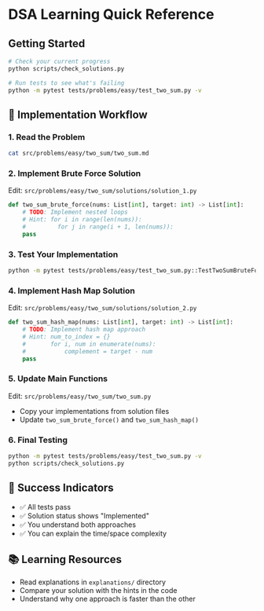 # DSA Learning Quick Reference

## Getting Started
```bash
# Check your current progress
python scripts/check_solutions.py

# Run tests to see what's failing
python -m pytest tests/problems/easy/test_two_sum.py -v
```

## 📝 Implementation Workflow

### 1. Read the Problem
```bash
cat src/problems/easy/two_sum/two_sum.md
```

### 2. Implement Brute Force Solution
Edit: `src/problems/easy/two_sum/solutions/solution_1.py`
```python
def two_sum_brute_force(nums: List[int], target: int) -> List[int]:
    # TODO: Implement nested loops
    # Hint: for i in range(len(nums)):
    #         for j in range(i + 1, len(nums)):
    pass
```

### 3. Test Your Implementation
```bash
python -m pytest tests/problems/easy/test_two_sum.py::TestTwoSumBruteForce -v
```

### 4. Implement Hash Map Solution
Edit: `src/problems/easy/two_sum/solutions/solution_2.py`
```python
def two_sum_hash_map(nums: List[int], target: int) -> List[int]:
    # TODO: Implement hash map approach
    # Hint: num_to_index = {}
    #       for i, num in enumerate(nums):
    #           complement = target - num
    pass
```

### 5. Update Main Functions
Edit: `src/problems/easy/two_sum/two_sum.py`
- Copy your implementations from solution files
- Update `two_sum_brute_force()` and `two_sum_hash_map()`

### 6. Final Testing
```bash
python -m pytest tests/problems/easy/test_two_sum.py -v
python scripts/check_solutions.py
```

## 🎯 Success Indicators
- ✅ All tests pass
- ✅ Solution status shows "Implemented"
- ✅ You understand both approaches
- ✅ You can explain the time/space complexity

## 📚 Learning Resources
- Read explanations in `explanations/` directory
- Compare your solution with the hints in the code
- Understand why one approach is faster than the other
